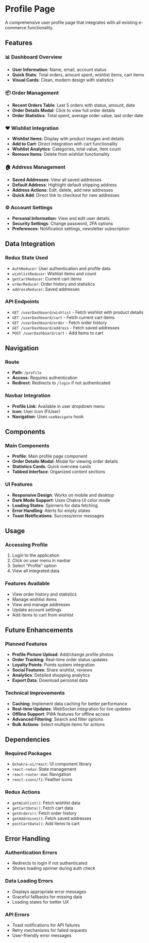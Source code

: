 # Profile Page

A comprehensive user profile page that integrates with all existing e-commerce functionality.

## Features

### 📊 Dashboard Overview
- **User Information**: Name, email, account status
- **Quick Stats**: Total orders, amount spent, wishlist items, cart items
- **Visual Cards**: Clean, modern design with statistics

### 📦 Order Management
- **Recent Orders Table**: Last 5 orders with status, amount, date
- **Order Details Modal**: Click to view full order details
- **Order Statistics**: Total spent, average order value, last order date

### ❤️ Wishlist Integration
- **Wishlist Items**: Display with product images and details
- **Add to Cart**: Direct integration with cart functionality
- **Wishlist Analytics**: Categories, total value, item count
- **Remove Items**: Delete from wishlist functionality

### 🏠 Address Management
- **Saved Addresses**: View all saved addresses
- **Default Address**: Highlight default shipping address
- **Address Actions**: Edit, delete, add new addresses
- **Quick Add**: Direct link to checkout for new addresses

### ⚙️ Account Settings
- **Personal Information**: View and edit user details
- **Security Settings**: Change password, 2FA options
- **Preferences**: Notification settings, newsletter subscription

## Data Integration

### Redux State Used
- `AuthReducer`: User authentication and profile data
- `wishlistReducer`: Wishlist items and count
- `getCartReducer`: Current cart items
- `orderReducer`: Order history and statistics
- `addressReducer`: Saved addresses

### API Endpoints
- `GET /userDashboard/wishlist` - Fetch wishlist with product details
- `GET /userDashboard/cart` - Fetch current cart items
- `GET /userDashboard/order` - Fetch order history
- `GET /userDashboard/address` - Fetch saved addresses
- `POST /userDashboard/cart` - Add items to cart

## Navigation

### Route
- **Path**: `/profile`
- **Access**: Requires authentication
- **Redirect**: Redirects to `/login` if not authenticated

### Navbar Integration
- **Profile Link**: Available in user dropdown menu
- **Icon**: User icon (FiUser)
- **Navigation**: Uses `useNavigate` hook

## Components

### Main Components
- **Profile**: Main profile page component
- **Order Details Modal**: Modal for viewing order details
- **Statistics Cards**: Quick overview cards
- **Tabbed Interface**: Organized content sections

### UI Features
- **Responsive Design**: Works on mobile and desktop
- **Dark Mode Support**: Uses Chakra UI color mode
- **Loading States**: Spinners for data fetching
- **Error Handling**: Alerts for empty states
- **Toast Notifications**: Success/error messages

## Usage

### Accessing Profile
1. Login to the application
2. Click on user menu in navbar
3. Select "Profile" option
4. View all integrated data

### Features Available
- View order history and statistics
- Manage wishlist items
- View and manage addresses
- Update account settings
- Add items to cart from wishlist

## Future Enhancements

### Planned Features
- **Profile Picture Upload**: Add/change profile photos
- **Order Tracking**: Real-time order status updates
- **Loyalty Points**: Points system integration
- **Social Features**: Share wishlist, reviews
- **Analytics**: Detailed shopping analytics
- **Export Data**: Download personal data

### Technical Improvements
- **Caching**: Implement data caching for better performance
- **Real-time Updates**: WebSocket integration for live updates
- **Offline Support**: PWA features for offline access
- **Advanced Filtering**: Search and filter options
- **Bulk Actions**: Select multiple items for actions

## Dependencies

### Required Packages
- `@chakra-ui/react`: UI component library
- `react-redux`: State management
- `react-router-dom`: Navigation
- `react-icons/fi`: Feather icons

### Redux Actions
- `getWishlist()`: Fetch wishlist data
- `getCartData()`: Fetch cart data
- `getOrders()`: Fetch order history
- `getAddresses()`: Fetch saved addresses
- `postCartData()`: Add items to cart

## Error Handling

### Authentication Errors
- Redirects to login if not authenticated
- Shows loading spinner during auth check

### Data Loading Errors
- Displays appropriate error messages
- Graceful fallbacks for missing data
- Loading states for better UX

### API Errors
- Toast notifications for API failures
- Retry mechanisms for failed requests
- User-friendly error messages
